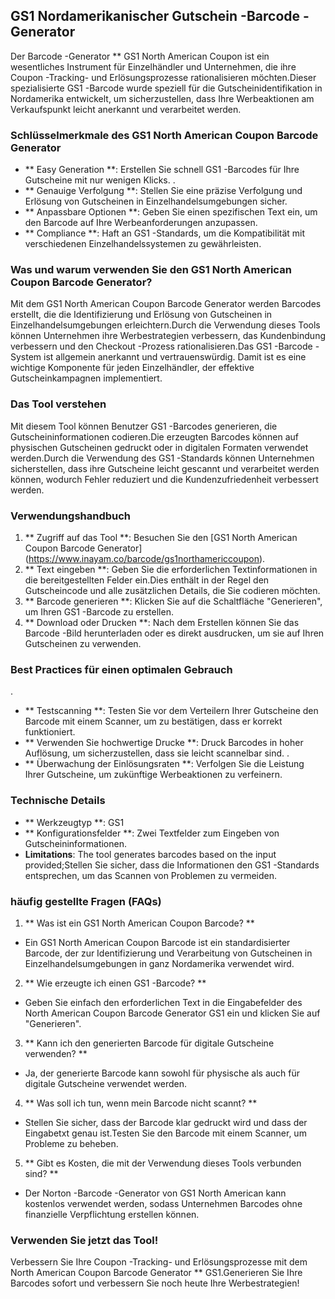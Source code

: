 ## GS1 Nordamerikanischer Gutschein -Barcode -Generator

Der Barcode -Generator ** GS1 North American Coupon ist ein wesentliches Instrument für Einzelhändler und Unternehmen, die ihre Coupon -Tracking- und Erlösungsprozesse rationalisieren möchten.Dieser spezialisierte GS1 -Barcode wurde speziell für die Gutscheinidentifikation in Nordamerika entwickelt, um sicherzustellen, dass Ihre Werbeaktionen am Verkaufspunkt leicht anerkannt und verarbeitet werden.

### Schlüsselmerkmale des GS1 North American Coupon Barcode Generator

- ** Easy Generation **: Erstellen Sie schnell GS1 -Barcodes für Ihre Gutscheine mit nur wenigen Klicks.
.
- ** Genauige Verfolgung **: Stellen Sie eine präzise Verfolgung und Erlösung von Gutscheinen in Einzelhandelsumgebungen sicher.
- ** Anpassbare Optionen **: Geben Sie einen spezifischen Text ein, um den Barcode auf Ihre Werbeanforderungen anzupassen.
- ** Compliance **: Haft an GS1 -Standards, um die Kompatibilität mit verschiedenen Einzelhandelssystemen zu gewährleisten.

### Was und warum verwenden Sie den GS1 North American Coupon Barcode Generator?

Mit dem GS1 North American Coupon Barcode Generator werden Barcodes erstellt, die die Identifizierung und Erlösung von Gutscheinen in Einzelhandelsumgebungen erleichtern.Durch die Verwendung dieses Tools können Unternehmen ihre Werbestrategien verbessern, das Kundenbindung verbessern und den Checkout -Prozess rationalisieren.Das GS1 -Barcode -System ist allgemein anerkannt und vertrauenswürdig. Damit ist es eine wichtige Komponente für jeden Einzelhändler, der effektive Gutscheinkampagnen implementiert.

### Das Tool verstehen

Mit diesem Tool können Benutzer GS1 -Barcodes generieren, die Gutscheininformationen codieren.Die erzeugten Barcodes können auf physischen Gutscheinen gedruckt oder in digitalen Formaten verwendet werden.Durch die Verwendung des GS1 -Standards können Unternehmen sicherstellen, dass ihre Gutscheine leicht gescannt und verarbeitet werden können, wodurch Fehler reduziert und die Kundenzufriedenheit verbessert werden.

### Verwendungshandbuch

1. ** Zugriff auf das Tool **: Besuchen Sie den [GS1 North American Coupon Barcode Generator] (https://www.inayam.co/barcode/gs1northamericcoupon).
2. ** Text eingeben **: Geben Sie die erforderlichen Textinformationen in die bereitgestellten Felder ein.Dies enthält in der Regel den Gutscheincode und alle zusätzlichen Details, die Sie codieren möchten.
3. ** Barcode generieren **: Klicken Sie auf die Schaltfläche "Generieren", um Ihren GS1 -Barcode zu erstellen.
4. ** Download oder Drucken **: Nach dem Erstellen können Sie das Barcode -Bild herunterladen oder es direkt ausdrucken, um sie auf Ihren Gutscheinen zu verwenden.

### Best Practices für einen optimalen Gebrauch

.
- ** Testscanning **: Testen Sie vor dem Verteilern Ihrer Gutscheine den Barcode mit einem Scanner, um zu bestätigen, dass er korrekt funktioniert.
- ** Verwenden Sie hochwertige Drucke **: Druck Barcodes in hoher Auflösung, um sicherzustellen, dass sie leicht scannelbar sind.
.
- ** Überwachung der Einlösungsraten **: Verfolgen Sie die Leistung Ihrer Gutscheine, um zukünftige Werbeaktionen zu verfeinern.

### Technische Details

- ** Werkzeugtyp **: GS1
- ** Konfigurationsfelder **: Zwei Textfelder zum Eingeben von Gutscheininformationen.
- **Limitations**: The tool generates barcodes based on the input provided;Stellen Sie sicher, dass die Informationen den GS1 -Standards entsprechen, um das Scannen von Problemen zu vermeiden.

### häufig gestellte Fragen (FAQs)

1. ** Was ist ein GS1 North American Coupon Barcode? **
- Ein GS1 North American Coupon Barcode ist ein standardisierter Barcode, der zur Identifizierung und Verarbeitung von Gutscheinen in Einzelhandelsumgebungen in ganz Nordamerika verwendet wird.

2. ** Wie erzeugte ich einen GS1 -Barcode? **
- Geben Sie einfach den erforderlichen Text in die Eingabefelder des North American Coupon Barcode Generator GS1 ein und klicken Sie auf "Generieren".

3. ** Kann ich den generierten Barcode für digitale Gutscheine verwenden? **
- Ja, der generierte Barcode kann sowohl für physische als auch für digitale Gutscheine verwendet werden.

4. ** Was soll ich tun, wenn mein Barcode nicht scannt? **
- Stellen Sie sicher, dass der Barcode klar gedruckt wird und dass der Eingabetxt genau ist.Testen Sie den Barcode mit einem Scanner, um Probleme zu beheben.

5. ** Gibt es Kosten, die mit der Verwendung dieses Tools verbunden sind? **
- Der Norton -Barcode -Generator von GS1 North American kann kostenlos verwendet werden, sodass Unternehmen Barcodes ohne finanzielle Verpflichtung erstellen können.

### Verwenden Sie jetzt das Tool!

Verbessern Sie Ihre Coupon -Tracking- und Erlösungsprozesse mit dem North American Coupon Barcode Generator ** GS1.Generieren Sie Ihre Barcodes sofort und verbessern Sie noch heute Ihre Werbestrategien!